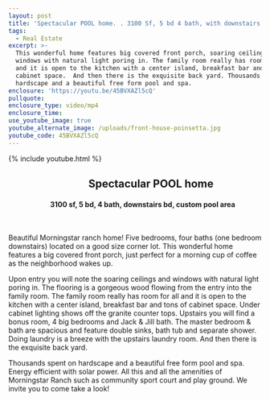 ```yaml
---
layout: post
title: 'Spectacular POOL home. . 3100 Sf, 5 bd 4 bath, with downstairs bedroom !!'
tags:
  - Real Estate
excerpt: >-
  This wonderful home features big covered front porch, soaring ceilings and
  windows with natural light poring in. The family room really has room for all
  and it is open to the kitchen with a center island, breakfast bar and tons of
  cabinet space.  And then there is the exquisite back yard. Thousands spent on
  hardscape and a beautiful free form pool and spa.
enclosure: 'https://youtu.be/45BVXAZl5cQ'
pullquote:
enclosure_type: video/mp4
enclosure_time:
use_youtube_image: true
youtube_alternate_image: /uploads/front-house-poinsetta.jpg
youtube_code: 45BVXAZl5cQ
---
```


{% include youtube.html %}

##                                 **Spectacular POOL home**

####                          **3100 sf, 5 bd, 4 bath, downstairs bd, custom pool area**

 

Beautiful Morningstar ranch home\! Five bedrooms, four baths (one bedroom downstairs) located on a good size corner lot. This wonderful home features a big covered front porch, just perfect for a morning cup of coffee as the neighborhood wakes up.

Upon entry you will note the soaring ceilings and windows with natural light poring in. The flooring is a gorgeous wood flowing from the entry into the family room. The family room really has room for all and it is open to the kitchen with a center island, breakfast bar and tons of cabinet space. Under cabinet lighting shows off the granite counter tops. Upstairs you will find a bonus room, 4 big bedrooms and Jack & Jill bath. The master bedroom & bath are spacious and feature double sinks, bath tub and separate shower. Doing laundry is a breeze with the upstairs laundry room. And then there is the exquisite back yard.

Thousands spent on hardscape and a beautiful free form pool and spa. Energy efficient with solar power. All this and all the amenities of Morningstar Ranch such as community sport court and play ground. We invite you to come take a look\!